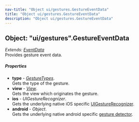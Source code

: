 ```yaml
---
nav-title: "Object ui/gestures.GestureEventData"
title: "Object ui/gestures.GestureEventData"
description: "Object ui/gestures.GestureEventData"
---
```

## Object: "ui/gestures".GestureEventData  
_Extends:_ [_EventData_](../../data/observable/EventData.md)  
Provides gesture event data.

##### Properties
 - **type** - [_GestureTypes_](../../ui/gestures/GestureTypes.md).    
  Gets the type of the gesture.
 - **view** - [_View_](../../ui/core/view/View.md).    
  Gets the view which originates the gesture.
 - **ios** - _UIGestureRecognizer_.    
  Gets the underlying native iOS specific [UIGestureRecognizer](https://developer.apple.com/library/ios/documentation/UIKit/Reference/UIGestureRecognizer_Class/).
 - **android** - _Object_.    
  Gets the underlying native android specific [gesture detector](http://developer.android.com/reference/android/view/GestureDetector.html).